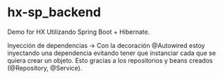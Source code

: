 # hx-sp_backend
Demo for HX
Utilizando Spring Boot + Hibernate.

Inyección de dependencias -> Con la decoración @Autowired estoy inyectando una dependencia evitando tener que instanciar cada que se quiera crear un objeto. Esto gracias a los repositorios y beans creados (@Repository, @Service). 
